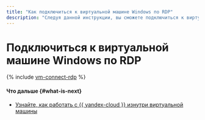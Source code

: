 ```yaml
---
title: "Как подключиться к виртуальной машине Windows по RDP"
description: "Следуя данной инструкции, вы сможете подключиться к виртуальной машине Windows по RDP."
---
```


# Подключиться к виртуальной машине Windows по RDP

{% include [vm-connect-rdp](../../../_includes/vm-connect-rdp.md) %}

#### Что дальше {#what-is-next}

* [Узнайте, как работать с {{ yandex-cloud }} изнутри виртуальной машины](auth-inside-vm.md)